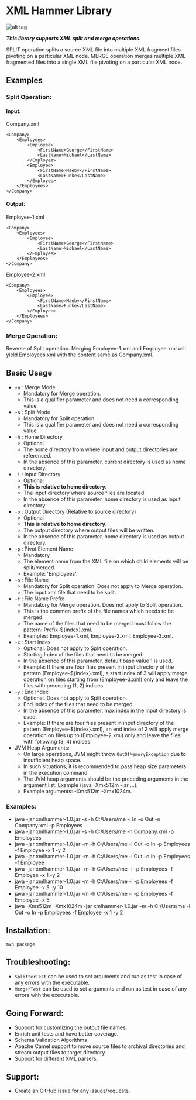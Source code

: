 # XML Hammer Library

![alt tag](http://images.clipartpanda.com/hammer-clipart-4TbKxXBAc.gif)

_<B>This library supports XML split and merge operations.</B>_

SPLIT operation splits a source XML file into multiple XML fragment files pivoting on a particular XML node.
MERGE operation merges multiple XML fragmented files into a single XML file pivoting on a particular XML node.

## Examples

### Split Operation:

#### Input:
Company.xml
```
<Company>
	<Employees>
		<Employee>
			<FirstName>George</FirstName>
			<LastName>Michael</LastName>
		</Employee>
		<Employee>
			<FirstName>Maeby</FirstName>
			<LastName>Funke</LastName>
		</Employee>
	</Employees>
</Company>
```

#### Output:
Employee-1.xml
```
<Company>
	<Employees>
		<Employee>
			<FirstName>George</FirstName>
			<LastName>Michael</LastName>
		</Employee>
	</Employees>
</Company>
```
Employee-2.xml
```
<Company>
	<Employees>
		<Employee>
			<FirstName>Maeby</FirstName>
            <LastName>Funke</LastName>
		</Employee>
	</Employees>
</Company>
```

### Merge Operation:

Reverse of Split operation.
Merging Employee-1.xml and Employee.xml will yield Employees.xml with the content same as Company.xml.

## Basic Usage

* <B>`-m`</B> : Merge Mode
    * Mandatory for Merge operation.
    * This is a qualifier parameter and does not need a corresponding value.
* <B>`-s`</B> : Split Mode
    * Mandatory for Split operation.
    * This is a qualifier parameter and does not need a corresponding value.
* `-h` : Home Directory
    * Optional
    * The home directory from where input and output directories are referenced.
    * In the absence of this parameter, current directory is used as home directory.
* `-i` : Input Directory
    * Optional
    * <B>This is relative to home directory.</B>
    * The input directory where source files are located.
    * In the absence of this parameter, home directory is used as input directory.
* `-o` : Output Directory (Relative to source directory)
    * Optional
    * <B>This is relative to home directory.</B>
    * The output directory where output files will be written.
    * In the absence of this parameter, home directory is used as output directory.
* `-p` : Pivot Element Name
    * Mandatory
    * The element name from the XML file on which child elements will be split/merged.
    * Example: 'Employees'.
* `-n` : File Name
    * Mandatory for Split operation. Does not apply to Merge operation.
    * The input xml file that need to be split.
* `-f` : File Name Prefix
    * Mandatory for Merge operation. Does not apply to Split operation.
    * This is the common prefix of the file names which needs to be merged.
    * The name of the files that need to be merged must follow the pattern: Prefix-${index}.xml.
    * Examples: Employee-1.xml, Employee-2.xml, Employee-3.xml.
* `-x` : Start Index
    * Optional. Does not apply to Split operation.
    * Starting Index of the files that need to be merged.
    * In the absence of this parameter, default base value 1 is used.
    * Example: If there are four files present in input directory of the pattern (Employee-${index}.xml), 
                a start index of 3 will apply merge operation on files starting from (Employee-3.xml) only
                and leave the files with preceding (1, 2) indices.
* `-y` : End Index
    * Optional. Does not apply to Split operation.
    * End Index of the files that need to be merged.
    * In the absence of this parameter, max index in the input directory is used.
    * Example: If there are four files present in input directory of the pattern (Employee-${index}.xml), 
                an end index of 2 will apply merge operation on files up to (Employee-2.xml) only
                and leave the files with following (3, 4) indices.
* JVM Heap Arguments:
    * On large operations, JVM might throw `OutOfMemoryException` due to insufficient heap space.
    * In such situations, it is recommended to pass heap size parameters in the execution command
    * The JVM heap arguments should be the preceding arguments in the argument list. Example (java -Xmx512m -jar ...).
    * Example arguments: -Xms512m -Xmx1024m.

### Examples:

* java -jar xmlhammer-1.0.jar -s -h C:/Users/me -i In -o Out -n Company.xml -p Employees
* java -jar xmlhammer-1.0.jar -s -h C:/Users/me -n Company.xml -p Employees
* java -jar xmlhammer-1.0.jar -m -h C:/Users/me -i Out -o In -p Employees -f Employee -x 1 -y 2
* java -jar xmlhammer-1.0.jar -m -h C:/Users/me -i Out -o In -p Employees -f Employee
* java -jar xmlhammer-1.0.jar -m -h C:/Users/me -i -p Employees -f Employee -x 1 -y 2
* java -jar xmlhammer-1.0.jar -m -h C:/Users/me -i -p Employees -f Employee -x 5 -y 10
* java -jar xmlhammer-1.0.jar -m -h C:/Users/me -i -p Employees -f Employee -x 5
* java -Xms512m -Xmx1024m -jar xmlhammer-1.0.jar -m -h C:/Users/me -i Out -o In -p Employees -f Employee -x 1 -y 2

## Installation:

`mvn package`

## Troubleshooting:

* `SplitterTest` can be used to set arguments and run as test in case of any errors with the executable.
* `MergerTest` can be used to set arguments and run as test in case of any errors with the executable.

## Going Forward:

* Support for customizing the output file names.
* Enrich unit tests and have better coverage.
* Schema Validation Algorithms
* Apache Camel support to move source files to archival directories and stream output files to target directory.
* Support for different XML parsers.

## Support:

* Create an GitHub issue for any issues/requests.